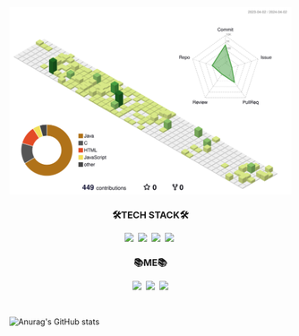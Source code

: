 ![](./profile-3d-contrib/profile-green-animate.svg)


<h3 align="center">🛠TECH STACK🛠</h3>
<p align="center">
  <img src="https://img.shields.io/badge/Java-007396?style=flat-square&logo=Java&logoColor=white"/></a>&nbsp 
  <img src="https://img.shields.io/badge/C-A8B9CC?style=flat-square&logo=C&logoColor=white"/></a>&nbsp 
  <img src="https://img.shields.io/badge/HTML-E34F26?style=flat-square&logo=html5&logoColor=white"/></a>&nbsp 
  <img src="https://img.shields.io/badge/css-1572B6?style=flat-square&logo=css3&logoColor=white"/></a>&nbsp
</p>

<h3 align="center">📚ME📚</h3>
<p align="center">
  <a href="https://velog.io/@hyewon4052"><img src="https://img.shields.io/badge/Velog-11B48A?style=flat-square&logo=Vimeo&logoColor=white&link=https://velog.io/@hyewon4052"/></a>&nbsp
  <a href="https://www.instagram.com/hlconic/"><img src="https://img.shields.io/badge/Instagram-E4405F?style=flat-square&logo=Instagram&logoColor=white&link=https://www.instagram.com/hlconic/"/></a>&nbsp
  <a href="mailto:s2311@e-mirim.hs.kr"><img src="https://img.shields.io/badge/Gmail-d14836?style=flat-square&logo=Gmail&logoColor=white&link=s2311@e-mirim.hs.kr"/></a>
</p>

<br>



![Anurag's GitHub stats](https://github-readme-stats.vercel.app/api?username=hyewon4052&show_icons=true&theme=radical)


<!--
**hyewon4052/hyewon4052** is a ✨ _special_ ✨ repository because its `README.md` (this file) appears on your GitHub profile.

Here are some ideas to get you started:

- 🔭 I’m currently working on ...
- 🌱 I’m currently learning ...
- 👯 I’m looking to collaborate on ...
- 🤔 I’m looking for help with ...
- 💬 Ask me about ...
- 📫 How to reach me: ...
- 😄 Pronouns: ...
- ⚡ Fun fact: ...
-->
